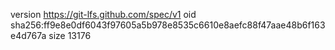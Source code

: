 version https://git-lfs.github.com/spec/v1
oid sha256:ff9e8e0df6043f97605a5b978e8535c6610e8aefc88f47aae48b6f163e4d767a
size 13176
